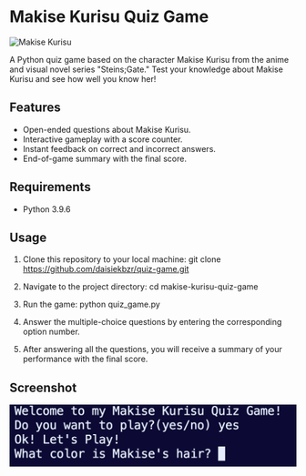 # Makise Kurisu Quiz Game

<img src="https://cdn-cf-east.streamable.com/image/mx5vys.jpg" alt="Makise Kurisu" width="300">

A Python quiz game based on the character Makise Kurisu from the anime and visual novel series "Steins;Gate." Test your knowledge about Makise Kurisu and see how well you know her!

## Features

- Open-ended questions about Makise Kurisu.
- Interactive gameplay with a score counter.
- Instant feedback on correct and incorrect answers.
- End-of-game summary with the final score.

## Requirements

- Python 3.9.6

## Usage

1. Clone this repository to your local machine:
   git clone https://github.com/daisiekbzr/quiz-game.git

2. Navigate to the project directory:
   cd makise-kurisu-quiz-game

3. Run the game:
   python quiz_game.py

4. Answer the multiple-choice questions by entering the corresponding option number.

5. After answering all the questions, you will receive a summary of your performance with the final score.

## Screenshot

![quiz-game](game_screenshot.png)
